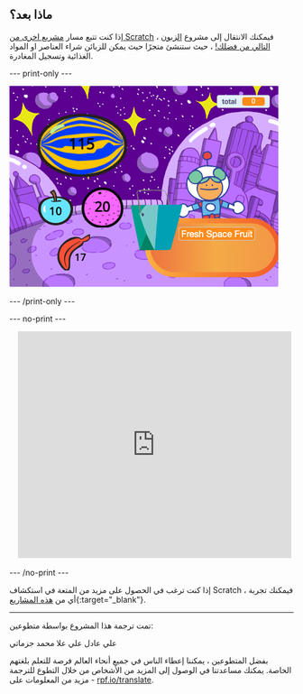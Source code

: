 ## ماذا بعد؟


إذا كنت تتبع مسار [مشريع اخرى من Scratch](https://projects.raspberrypi.org/ar-SA/raspberrypi/more-scratch) ، فيمكنك الانتقال إلى مشروع [الزبون التالي من فضلك!](https://projects.raspberrypi.org/ar-SA/projects/next-customer-please) ، حيث ستنشئ متجرًا حيث يمكن للزبائن شراء العناصر او المواد الغذائية وتسجيل المغادرة.

--- print-only ---

![الزبون التالي من فضلك](images/next-customer-please.png)

--- /print-only ---

--- no-print ---

<div class="scratch-preview" style="margin-left: 15px;">
  <iframe allowtransparency="true" width="485" height="402" src="https://scratch.mit.edu/projects/embed/528696418/?autostart=false" frameborder="0"></iframe>
</div>

--- /no-print ---

إذا كنت ترغب في الحصول على مزيد من المتعة في استكشاف Scratch ، فيمكنك تجربة أي من [هذه المشاريع](https://projects.raspberrypi.org/ar-SA/projects?software%5B%5D=scratch&curriculum%5B%5D=%201){:target="_blank"}.

***
تمت ترجمة هذا المشروع بواسطة متطوعين:

علي عادل علي
علا محمد جزماتي

بفضل المتطوعين ، يمكننا إعطاء الناس في جميع أنحاء العالم فرصة للتعلم بلغتهم الخاصة. يمكنك مساعدتنا في الوصول إلى المزيد من الأشخاص من خلال التطوع للترجمة - مزيد من المعلومات على [rpf.io/translate](https://rpf.io/translate).
